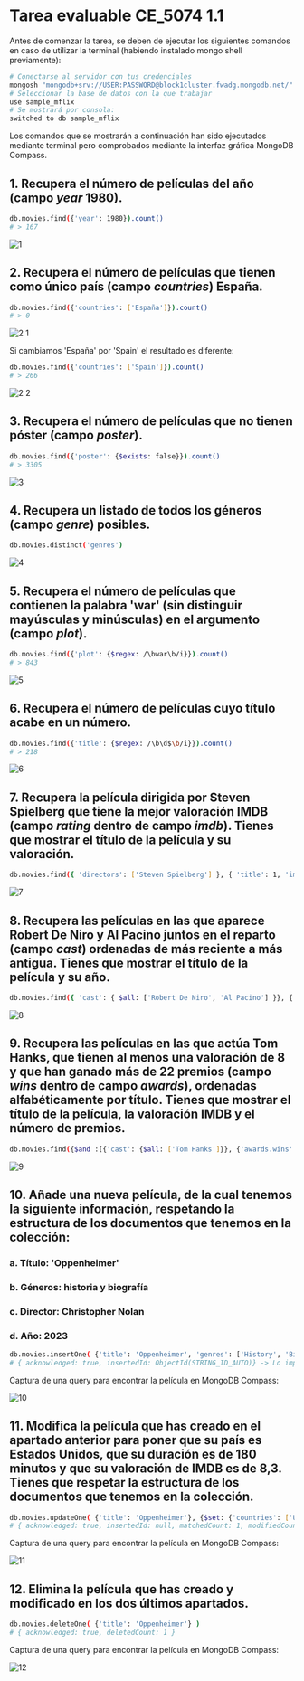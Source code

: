# Tarea evaluable CE_5074 1.1

Antes de comenzar la tarea, se deben de ejecutar los siguientes comandos en caso de utilizar la terminal (habiendo instalado mongo shell previamente):

```bash
# Conectarse al servidor con tus credenciales
mongosh "mongodb+srv://USER:PASSWORD@block1cluster.fwadg.mongodb.net/"
# Seleccionar la base de datos con la que trabajar
use sample_mflix
# Se mostrará por consola:
switched to db sample_mflix
```

Los comandos que se mostrarán a continuación han sido ejecutados mediante terminal pero comprobados mediante la interfaz gráfica MongoDB Compass.

## 1. Recupera el número de películas del año (campo _year_ 1980).

```bash
db.movies.find({'year': 1980}).count()
# > 167
```

![1](img/1.png)

## 2. Recupera el número de películas que tienen como único país (campo _countries_) España.

```bash
db.movies.find({'countries': ['España']}).count()
# > 0
```

![2 1](img/2-1.png)

Si cambiamos 'España' por 'Spain' el resultado es diferente:

```bash
db.movies.find({'countries': ['Spain']}).count()
# > 266
```

![2 2](img/2-2.png)

## 3. Recupera el número de películas que no tienen póster (campo _poster_).

```bash
db.movies.find({'poster': {$exists: false}}).count()
# > 3305
```

![3](img/3.png)

## 4. Recupera un listado de todos los géneros (campo _genre_) posibles.

```bash
db.movies.distinct('genres')
```

![4](img/4.png)

## 5. Recupera el número de películas que contienen la palabra 'war' (sin distinguir mayúsculas y minúsculas) en el argumento (campo _plot_).

```bash
db.movies.find({'plot': {$regex: /\bwar\b/i}}).count()
# > 843
```

![5](img/5.png)

## 6. Recupera el número de películas cuyo título acabe en un número.

```bash
db.movies.find({'title': {$regex: /\b\d$\b/i}}).count()
# > 218
```

![6](img/6.png)

## 7. Recupera la película dirigida por Steven Spielberg que tiene la mejor valoración IMDB (campo _rating_ dentro de campo _imdb_). Tienes que mostrar el título de la película y su valoración.

```bash
db.movies.find({ 'directors': ['Steven Spielberg'] }, { 'title': 1, 'imdb.rating': 1 }).sort({ 'imdb.rating': -1 }).limit(1)
```

![7](img/7.png)

## 8. Recupera las películas en las que aparece Robert De Niro y Al Pacino juntos en el reparto (campo _cast_) ordenadas de más reciente a más antigua. Tienes que mostrar el título de la película y su año.

```bash
db.movies.find({ 'cast': { $all: ['Robert De Niro', 'Al Pacino'] }}, { 'title': 1, 'year': 1, '_id': 0}).sort({'year': -1})
```

![8](img/8.png)

## 9. Recupera las películas en las que actúa Tom Hanks, que tienen al menos una valoración de 8 y que han ganado más de 22 premios (campo _wins_ dentro de campo _awards_), ordenadas alfabéticamente por título. Tienes que mostrar el título de la película, la valoración IMDB y el número de premios.

```bash
db.movies.find({$and :[{'cast': {$all: ['Tom Hanks']}}, {'awards.wins': {$gt: 22}}]}, {'title': 1, 'imdb.rating': 1, 'awards.wins': 1, '_id': 0}).sort({'title': 1})
```

![9](img/9.png)

## 10. Añade una nueva película, de la cual tenemos la siguiente información, respetando la estructura de los documentos que tenemos en la colección:

### a. Título: 'Oppenheimer'

### b. Géneros: historia y biografía

### c. Director: Christopher Nolan

### d. Año: 2023

```bash
db.movies.insertOne( {'title': 'Oppenheimer', 'genres': ['History', 'Biography'], 'directors': ['Christopher Nolan'], 'year': 2023} )
# { acknowledged: true, insertedId: ObjectId(STRING_ID_AUTO)} -> Lo importante es el acknowledged a true
```

Captura de una query para encontrar la película en MongoDB Compass:

![10](img/10.png)

## 11. Modifica la película que has creado en el apartado anterior para poner que su país es Estados Unidos, que su duración es de 180 minutos y que su valoración de IMDB es de 8,3. Tienes que respetar la estructura de los documentos que tenemos en la colección.

```bash
db.movies.updateOne( {'title': 'Oppenheimer'}, {$set: {'countries': ['USA'], 'runtime': 180, 'imdb.rating': 8.3}} )
# { acknowledged: true, insertedId: null, matchedCount: 1, modifiedCount: 1, upsertedCount: 0}
```

Captura de una query para encontrar la película en MongoDB Compass:

![11](img/11.png)

## 12. Elimina la película que has creado y modificado en los dos últimos apartados.

```bash
db.movies.deleteOne( {'title': 'Oppenheimer'} )
# { acknowledged: true, deletedCount: 1 }
```

Captura de una query para encontrar la película en MongoDB Compass:

![12](img/12.png)
